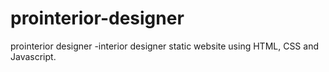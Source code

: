 # prointerior-designer
prointerior designer -interior designer static website using HTML, CSS and Javascript.
